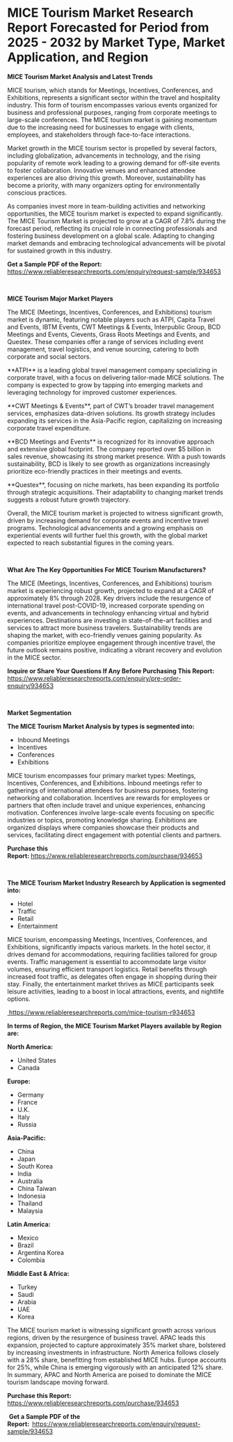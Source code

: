 <p><h1>MICE Tourism Market Research Report Forecasted for Period from 2025 -  2032 by Market Type, Market Application, and Region</h1></p><p><strong>MICE Tourism Market Analysis and Latest Trends</strong></p>
<p><p>MICE tourism, which stands for Meetings, Incentives, Conferences, and Exhibitions, represents a significant sector within the travel and hospitality industry. This form of tourism encompasses various events organized for business and professional purposes, ranging from corporate meetings to large-scale conferences. The MICE tourism market is gaining momentum due to the increasing need for businesses to engage with clients, employees, and stakeholders through face-to-face interactions.</p><p>Market growth in the MICE tourism sector is propelled by several factors, including globalization, advancements in technology, and the rising popularity of remote work leading to a growing demand for off-site events to foster collaboration. Innovative venues and enhanced attendee experiences are also driving this growth. Moreover, sustainability has become a priority, with many organizers opting for environmentally conscious practices.</p><p>As companies invest more in team-building activities and networking opportunities, the MICE tourism market is expected to expand significantly. The MICE Tourism Market is projected to grow at a CAGR of 7.8% during the forecast period, reflecting its crucial role in connecting professionals and fostering business development on a global scale. Adapting to changing market demands and embracing technological advancements will be pivotal for sustained growth in this industry.</p></p>
<p><strong>Get a Sample PDF of the Report:&nbsp;</strong> <a href="https://www.reliableresearchreports.com/enquiry/request-sample/934653?utm_campaign=2395&utm_medium=2&utm_source=Github&utm_content=ia&utm_term=18042025&utm_id=mice-tourism">https://www.reliableresearchreports.com/enquiry/request-sample/934653</a></p>
<p>&nbsp;</p>
<p><strong>MICE Tourism Major Market Players</strong></p>
<p><p>The MICE (Meetings, Incentives, Conferences, and Exhibitions) tourism market is dynamic, featuring notable players such as ATPI, Capita Travel and Events, IBTM Events, CWT Meetings & Events, Interpublic Group, BCD Meetings and Events, Cievents, Grass Roots Meetings and Events, and Questex. These companies offer a range of services including event management, travel logistics, and venue sourcing, catering to both corporate and social sectors.</p><p>**ATPI** is a leading global travel management company specializing in corporate travel, with a focus on delivering tailor-made MICE solutions. The company is expected to grow by tapping into emerging markets and leveraging technology for improved customer experiences.</p><p>**CWT Meetings & Events**, part of CWT’s broader travel management services, emphasizes data-driven solutions. Its growth strategy includes expanding its services in the Asia-Pacific region, capitalizing on increasing corporate travel expenditure.</p><p>**BCD Meetings and Events** is recognized for its innovative approach and extensive global footprint. The company reported over $5 billion in sales revenue, showcasing its strong market presence. With a push towards sustainability, BCD is likely to see growth as organizations increasingly prioritize eco-friendly practices in their meetings and events.</p><p>**Questex**, focusing on niche markets, has been expanding its portfolio through strategic acquisitions. Their adaptability to changing market trends suggests a robust future growth trajectory.</p><p>Overall, the MICE tourism market is projected to witness significant growth, driven by increasing demand for corporate events and incentive travel programs. Technological advancements and a growing emphasis on experiential events will further fuel this growth, with the global market expected to reach substantial figures in the coming years.</p></p>
<p>&nbsp;</p>
<p><strong>What Are The Key Opportunities For MICE Tourism Manufacturers?</strong></p>
<p><p>The MICE (Meetings, Incentives, Conferences, and Exhibitions) tourism market is experiencing robust growth, projected to expand at a CAGR of approximately 8% through 2028. Key drivers include the resurgence of international travel post-COVID-19, increased corporate spending on events, and advancements in technology enhancing virtual and hybrid experiences. Destinations are investing in state-of-the-art facilities and services to attract more business travelers. Sustainability trends are shaping the market, with eco-friendly venues gaining popularity. As companies prioritize employee engagement through incentive travel, the future outlook remains positive, indicating a vibrant recovery and evolution in the MICE sector.</p></p>
<p><strong>Inquire or Share Your Questions If Any Before Purchasing This Report:</strong> <a href="https://www.reliableresearchreports.com/enquiry/pre-order-enquiry/934653?utm_campaign=2395&utm_medium=2&utm_source=Github&utm_content=ia&utm_term=18042025&utm_id=mice-tourism">https://www.reliableresearchreports.com/enquiry/pre-order-enquiry/934653</a></p>
<p>&nbsp;</p>
<p><strong>Market Segmentation</strong></p>
<p><strong>The MICE Tourism Market Analysis by types is segmented into:</strong></p>
<p><ul><li>Inbound Meetings</li><li>Incentives</li><li>Conferences</li><li>Exhibitions</li></ul></p>
<p><p>MICE tourism encompasses four primary market types: Meetings, Incentives, Conferences, and Exhibitions. Inbound meetings refer to gatherings of international attendees for business purposes, fostering networking and collaboration. Incentives are rewards for employees or partners that often include travel and unique experiences, enhancing motivation. Conferences involve large-scale events focusing on specific industries or topics, promoting knowledge sharing. Exhibitions are organized displays where companies showcase their products and services, facilitating direct engagement with potential clients and partners.</p></p>
<p><strong>Purchase this Report:&nbsp;</strong><a href="https://www.reliableresearchreports.com/purchase/934653?utm_campaign=2395&utm_medium=2&utm_source=Github&utm_content=ia&utm_term=18042025&utm_id=mice-tourism">https://www.reliableresearchreports.com/purchase/934653</a></p>
<p>&nbsp;</p>
<p><strong>The MICE Tourism Market Industry Research by Application is segmented into:</strong></p>
<p><ul><li>Hotel</li><li>Traffic</li><li>Retail</li><li>Entertainment</li></ul></p>
<p><p>MICE tourism, encompassing Meetings, Incentives, Conferences, and Exhibitions, significantly impacts various markets. In the hotel sector, it drives demand for accommodations, requiring facilities tailored for group events. Traffic management is essential to accommodate large visitor volumes, ensuring efficient transport logistics. Retail benefits through increased foot traffic, as delegates often engage in shopping during their stay. Finally, the entertainment market thrives as MICE participants seek leisure activities, leading to a boost in local attractions, events, and nightlife options.</p></p>
<p><a href="https://www.reliableresearchreports.com/mice-tourism-r934653?utm_campaign=2395&utm_medium=2&utm_source=Github&utm_content=ia&utm_term=18042025&utm_id=mice-tourism">&nbsp;https://www.reliableresearchreports.com/mice-tourism-r934653</a></p>
<p><strong>In terms of Region, the MICE Tourism Market Players available by Region are:</strong></p>
<p>
    <p> <strong> North America: </strong>
        <ul>
            <li>United States</li>
            <li>Canada</li>
        </ul>
        </p> 
    <p> <strong> Europe: </strong>
        <ul>
            <li>Germany</li>
            <li>France</li>
            <li>U.K.</li>
            <li>Italy</li>
            <li>Russia</li>
        </ul>
        </p> 
    <p> <strong> Asia-Pacific: </strong>
        <ul>
            <li>China</li>
            <li>Japan</li>
            <li>South Korea</li>
            <li>India</li>
            <li>Australia</li>
            <li>China Taiwan</li>
            <li>Indonesia</li>
            <li>Thailand</li>
            <li>Malaysia</li>
        </ul>
        </p> 
    <p> <strong> Latin America: </strong>
        <ul>
            <li>Mexico</li>
            <li>Brazil</li>
            <li>Argentina Korea</li>
            <li>Colombia</li>
        </ul>
        </p> 
    <p> <strong> Middle East & Africa: </strong>
        <ul>
            <li>Turkey</li>
            <li>Saudi</li>
            <li>Arabia</li>
            <li>UAE</li>
            <li>Korea</li>
        </ul>
    </p>
    </p>
<p><p>The MICE tourism market is witnessing significant growth across various regions, driven by the resurgence of business travel. APAC leads this expansion, projected to capture approximately 35% market share, bolstered by increasing investments in infrastructure. North America follows closely with a 28% share, benefitting from established MICE hubs. Europe accounts for 25%, while China is emerging vigorously with an anticipated 12% share. In summary, APAC and North America are poised to dominate the MICE tourism landscape moving forward.</p></p>
<p><strong>Purchase this Report: </strong><a href="https://www.reliableresearchreports.com/purchase/934653?utm_campaign=2395&utm_medium=2&utm_source=Github&utm_content=ia&utm_term=18042025&utm_id=mice-tourism">https://www.reliableresearchreports.com/purchase/934653</a></p>
<p>&nbsp;<strong>Get a Sample PDF of the Report:&nbsp;&nbsp;</strong><a href="https://www.reliableresearchreports.com/enquiry/request-sample/934653?utm_campaign=2395&utm_medium=2&utm_source=Github&utm_content=ia&utm_term=18042025&utm_id=mice-tourism">https://www.reliableresearchreports.com/enquiry/request-sample/934653</a></p>
<p><strong></strong></p>
<p><p></p><p></p><p></p></p>
